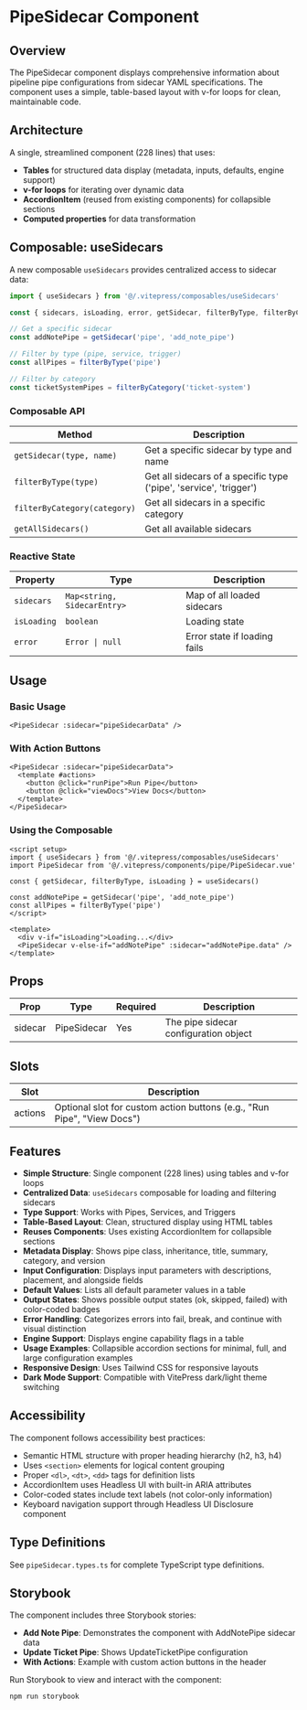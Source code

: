 # PipeSidecar Component

## Overview

The PipeSidecar component displays comprehensive information about pipeline pipe configurations from sidecar YAML
specifications. The component uses a simple, table-based layout with v-for loops for clean, maintainable code.

## Architecture

A single, streamlined component (228 lines) that uses:

- **Tables** for structured data display (metadata, inputs, defaults, engine support)
- **v-for loops** for iterating over dynamic data
- **AccordionItem** (reused from existing components) for collapsible sections
- **Computed properties** for data transformation

## Composable: useSidecars

A new composable `useSidecars` provides centralized access to sidecar data:

```typescript
import { useSidecars } from '@/.vitepress/composables/useSidecars'

const { sidecars, isLoading, error, getSidecar, filterByType, filterByCategory } = useSidecars()

// Get a specific sidecar
const addNotePipe = getSidecar('pipe', 'add_note_pipe')

// Filter by type (pipe, service, trigger)
const allPipes = filterByType('pipe')

// Filter by category
const ticketSystemPipes = filterByCategory('ticket-system')
```

### Composable API

| Method                       | Description                                                        |
|------------------------------|--------------------------------------------------------------------|
| `getSidecar(type, name)`     | Get a specific sidecar by type and name                            |
| `filterByType(type)`         | Get all sidecars of a specific type ('pipe', 'service', 'trigger') |
| `filterByCategory(category)` | Get all sidecars in a specific category                            |
| `getAllSidecars()`           | Get all available sidecars                                         |

### Reactive State

| Property    | Type                        | Description                  |
|-------------|-----------------------------|------------------------------|
| `sidecars`  | `Map<string, SidecarEntry>` | Map of all loaded sidecars   |
| `isLoading` | `boolean`                   | Loading state                |
| `error`     | `Error \| null`             | Error state if loading fails |

## Usage

### Basic Usage

```vue
<PipeSidecar :sidecar="pipeSidecarData" />
```

### With Action Buttons

```vue
<PipeSidecar :sidecar="pipeSidecarData">
  <template #actions>
    <button @click="runPipe">Run Pipe</button>
    <button @click="viewDocs">View Docs</button>
  </template>
</PipeSidecar>
```

### Using the Composable

```vue
<script setup>
import { useSidecars } from '@/.vitepress/composables/useSidecars'
import PipeSidecar from '@/.vitepress/components/pipe/PipeSidecar.vue'

const { getSidecar, filterByType, isLoading } = useSidecars()

const addNotePipe = getSidecar('pipe', 'add_note_pipe')
const allPipes = filterByType('pipe')
</script>

<template>
  <div v-if="isLoading">Loading...</div>
  <PipeSidecar v-else-if="addNotePipe" :sidecar="addNotePipe.data" />
</template>
```

## Props

| Prop    | Type        | Required | Description                           |
|---------|-------------|----------|---------------------------------------|
| sidecar | PipeSidecar | Yes      | The pipe sidecar configuration object |

## Slots

| Slot    | Description                                                             |
|---------|-------------------------------------------------------------------------|
| actions | Optional slot for custom action buttons (e.g., "Run Pipe", "View Docs") |

## Features

- **Simple Structure**: Single component (228 lines) using tables and v-for loops
- **Centralized Data**: `useSidecars` composable for loading and filtering sidecars
- **Type Support**: Works with Pipes, Services, and Triggers
- **Table-Based Layout**: Clean, structured display using HTML tables
- **Reuses Components**: Uses existing AccordionItem for collapsible sections
- **Metadata Display**: Shows pipe class, inheritance, title, summary, category, and version
- **Input Configuration**: Displays input parameters with descriptions, placement, and alongside fields
- **Default Values**: Lists all default parameter values in a table
- **Output States**: Shows possible output states (ok, skipped, failed) with color-coded badges
- **Error Handling**: Categorizes errors into fail, break, and continue with visual distinction
- **Engine Support**: Displays engine capability flags in a table
- **Usage Examples**: Collapsible accordion sections for minimal, full, and large configuration examples
- **Responsive Design**: Uses Tailwind CSS for responsive layouts
- **Dark Mode Support**: Compatible with VitePress dark/light theme switching

## Accessibility

The component follows accessibility best practices:

- Semantic HTML structure with proper heading hierarchy (h2, h3, h4)
- Uses `<section>` elements for logical content grouping
- Proper `<dl>`, `<dt>`, `<dd>` tags for definition lists
- AccordionItem uses Headless UI with built-in ARIA attributes
- Color-coded states include text labels (not color-only information)
- Keyboard navigation support through Headless UI Disclosure component

## Type Definitions

See `pipeSidecar.types.ts` for complete TypeScript type definitions.

## Storybook

The component includes three Storybook stories:

- **Add Note Pipe**: Demonstrates the component with AddNotePipe sidecar data
- **Update Ticket Pipe**: Shows UpdateTicketPipe configuration
- **With Actions**: Example with custom action buttons in the header

Run Storybook to view and interact with the component:

```bash
npm run storybook
```
